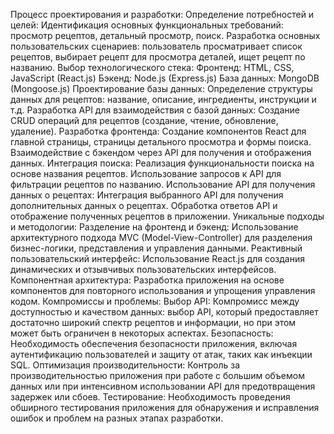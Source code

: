 Процесс проектирования и разработки:
Определение потребностей и целей:
Идентификация основных функциональных требований: просмотр рецептов, детальный просмотр, поиск.
Разработка основных пользовательских сценариев: пользователь просматривает список рецептов, выбирает рецепт для просмотра деталей, ищет рецепт по названию.
Выбор технологического стека:
Фронтенд: HTML, CSS, JavaScript (React.js)
Бэкенд: Node.js (Express.js)
База данных: MongoDB (Mongoose.js)
Проектирование базы данных:
Определение структуры данных для рецептов: название, описание, ингредиенты, инструкции и т.д.
Разработка API для взаимодействия с базой данных:
Создание CRUD операций для рецептов (создание, чтение, обновление, удаление).
Разработка фронтенда:
Создание компонентов React для главной страницы, страницы детального просмотра и формы поиска.
Взаимодействие с бэкендом через API для получения и отображения данных.
Интеграция поиска:
Реализация функциональности поиска на основе названия рецептов.
Использование запросов к API для фильтрации рецептов по названию.
Использование API для получения данных о рецептах:
Интеграция выбранного API для получения дополнительных данных о рецептах.
Обработка ответов API и отображение полученных рецептов в приложении.
Уникальные подходы и методологии:
Разделение на фронтенд и бэкенд:
Использование архитектурного подхода MVC (Model-View-Controller) для разделения бизнес-логики, представления и управления данными.
Реактивный пользовательский интерфейс:
Использование React.js для создания динамических и отзывчивых пользовательских интерфейсов.
Компонентная архитектура:
Разработка приложения на основе компонентов для повторного использования и упрощения управления кодом.
Компромиссы и проблемы:
Выбор API:
Компромисс между доступностью и качеством данных: выбор API, который предоставляет достаточно широкий спектр рецептов и информации, но при этом может быть ограничен в некоторых аспектах.
Безопасность:
Необходимость обеспечения безопасности приложения, включая аутентификацию пользователей и защиту от атак, таких как инъекции SQL.
Оптимизация производительности:
Контроль за производительностью приложения при работе с большим объемом данных или при интенсивном использовании API для предотвращения задержек или сбоев.
Тестирование:
Необходимость проведения обширного тестирования приложения для обнаружения и исправления ошибок и проблем на разных этапах разработки.

